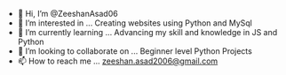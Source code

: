 - 👋 Hi, I’m @ZeeshanAsad06
- 👀 I’m interested in ... Creating websites using Python and MySql
- 🌱 I’m currently learning ... Advancing my skill and knowledge in JS and Python
- 💞️ I’m looking to collaborate on ... Beginner level Python Projects
- 📫 How to reach me ... zeeshan.asad2006@gmail.com

<!---
ZeeshanAsad06/ZeeshanAsad06 is a ✨ special ✨ repository because its `README.md` (this file) appears on your GitHub profile.
You can click the Preview link to take a look at your changes.
--->
